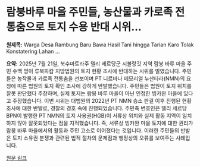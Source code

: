 # 람붕바루 마을 주민들, 농산물과 카로족 전통춤으로 토지 수용 반대 시위...

**원제목:** Warga Desa Rambung Baru Bawa Hasil Tani hingga Tarian Karo Tolak Konstatering Lahan ...

**요약:** 2025년 7월 21일, 북수마트라주 델리 세르당군 시볼랑깃 지역 람붕 바루 마을 주민 수백 명이 루북파캄 지방법원의 토지 현황 조사에 반대하는 시위를 벌였습니다.  주민들은 농작물과 카로족 전통춤을 선보이며 PT 니르바나 메모리얼 누산타라(NMN)의 요청에 따른 법원의 토지 확인 조사에 강하게 반발했습니다.  주민들은 법원이 토지 위치를 잘못 판단했다 주장하며, 실제 토지는 람붕 바루 마을이 아닌 인접한 빙카완 마을에 있다고 주장했습니다.  이번 시위는 대법원의 2022년 PT NMN 승소 판결 이후 진행된 현황 조사에 대한 반발로, 경찰의 경호 속에 진행되었습니다.  주민측 변호인은 델리 세르당 BPN이 발행한 PT NMN의 토지 사용권(HGB)이 서류상 위치와 실제 활동 지역이 일치하지 않아 잘못되었다는 점을 지적했습니다.  즉, 서류상 빙카완 마을 토지에 대한 권리가 람붕 바루 마을에서의 활동과 주민 고소로 이어졌다는 것입니다.  이러한 주민들의 반발은 토지 소유권 분쟁과 관련된 법적 절차의 문제점과 행정상의 오류를 보여주는 사례입니다.

[원문 링크](https://medan.kompas.com/read/2025/07/21/161924778/warga-desa-rambung-baru-bawa-hasil-tani-hingga-tarian-karo-tolak-konstatering)
